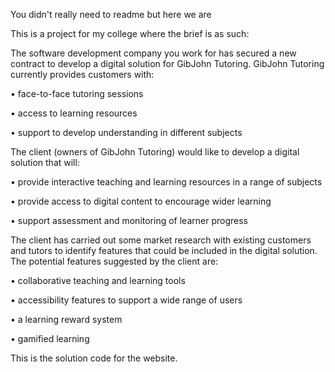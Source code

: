 You didn't really need to readme but here we are

This is a project for my college where the brief is as such:


The software development company you work for has secured a new contract to develop
a digital solution for GibJohn Tutoring.
GibJohn Tutoring currently provides customers with:

• face-to-face tutoring sessions

• access to learning resources

• support to develop understanding in different subjects




The client (owners of GibJohn Tutoring) would like to develop a digital solution that will:

• provide interactive teaching and learning resources in a range of subjects

• provide access to digital content to encourage wider learning

• support assessment and monitoring of learner progress




The client has carried out some market research with existing customers and tutors to
identify features that could be included in the digital solution. The potential features
suggested by the client are:

• collaborative teaching and learning tools

• accessibility features to support a wide range of users

• a learning reward system

• gamified learning




This is the solution code for the website.
